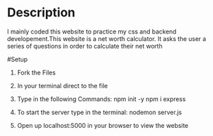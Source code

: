 # Description

I mainly coded this website to practice my css and backend developement.This website is a net worth calculator. It asks the user a series of questions in order to calculate their net worth

#Setup

1. Fork the Files
2. In your terminal direct to the file
3. Type in the following Commands:
npm init -y
npm i express

4. To start the server type in the terminal:
nodemon server.js

5. Open up localhost:5000 in your browser to view the website
